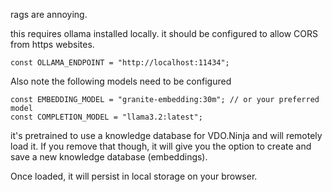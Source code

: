 rags are annoying.

this requires ollama installed locally. it should be configured to allow CORS from https websites.
```
const OLLAMA_ENDPOINT = "http://localhost:11434";
```

Also note the following models need to be configured
```
const EMBEDDING_MODEL = "granite-embedding:30m"; // or your preferred model
const COMPLETION_MODEL = "llama3.2:latest";
```

it's pretrained to use a knowledge database for VDO.Ninja and will remotely load it. If you remove that though, it will give you the option to create and save a new knowledge database (embeddings).

Once loaded, it will persist in local storage on your browser.
